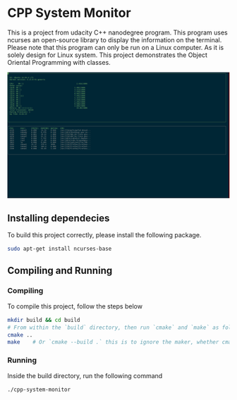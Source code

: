 # CPP System Monitor

This is a project from udacity C++ nanodegree program. This program uses ncurses an open-source library to display the information on the terminal. Please note that this program can only be run on a Linux computer. As it is solely design for Linux system. This project demonstrates the Object Oriental Programming with classes.

![image](cpp-system-monitor.png)

## Installing dependecies

To build this project correctly, please install the following package.
```sh
sudo apt-get install ncurses-base
```

## Compiling and Running

### Compiling

To compile this project, follow the steps below
```sh
mkdir build && cd build
# From within the `build` directory, then run `cmake` and `make` as follows:
cmake ..
make    # Or `cmake --build .` this is to ignore the maker, whether cmake uses make or other tool it does matter to us
```

### Running

Inside the build directory, run the following command
```sh
./cpp-system-monitor
```